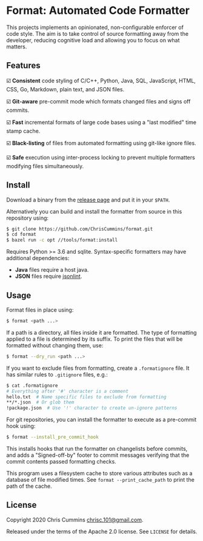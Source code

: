 # Format: Automated Code Formatter

This projects implements an opinionated, non-configurable enforcer of code
style. The aim is to take control of source formatting away from the developer,
reducing cognitive load and allowing you to focus on what matters.

## Features

☑️ **Consistent** code styling of C/C++, Python, Java, SQL, JavaScript, HTML,
  CSS, Go, Markdown, plain text, and JSON files.

☑️ **Git-aware** pre-commit mode which formats changed files and signs off
  commits.

☑️ **Fast** incremental formats of large code bases using a "last modified"
  time stamp cache.

☑️ **Black-listing** of files from automated formatting using git-like ignore
  files.

☑️ **Safe** execution using inter-process locking to prevent multiple
  formatters modifying files simultaneously.

## Install

Download a binary from the
[release page](https://github.com/ChrisCummins/format/releases) and put it in
your `$PATH`.

Alternatively you can build and install the formatter from source in this
repository using:

```sh
$ git clone https://github.com/ChrisCummins/format.git
$ cd format
$ bazel run -c opt //tools/format:install
```

Requires Python >= 3.6 and sqlite. Syntax-specific formatters may have
additional dependencies:

* **Java** files require a host java.
* **JSON** files require [jsonlint](https://www.npmjs.com/package/jsonlint).

## Usage

Format files in place using:

```sh
$ format <path ...>
```

If a path is a directory, all files inside it are formatted. The type of
formatting applied to a file is determined by its suffix. To print the files
that will be formatted without changing them, use:

```sh
$ format --dry_run <path ...>
```

If you want to exclude files from formatting, create a `.formatignore` file. It
has similar rules to `.gitignore` files, e.g.:

```sh
$ cat .formatignore
# Everything after '#' character is a comment
hello.txt  # Name specific files to exclude from formatting
**/*.json  # Or glob them
!package.json  # Use '!' character to create un-ignore patterns
```

For git repositories, you can install the formatter to execute as a pre-commit
hook using:

```sh
$ format --install_pre_commit_hook
```

This installs hooks that run the formatter on changelists before commits, and
adds a "Signed-off-by" footer to commit messages verifying that the commit
contents passed formatting checks.

This program uses a filesystem cache to store various attributes such as a
database of file modified times. See `format --print_cache_path` to print the
path of the cache.

## License

Copyright 2020 Chris Cummins <chrisc.101@gmail.com>.

Released under the terms of the Apache 2.0 license. See `LICENSE` for details.
